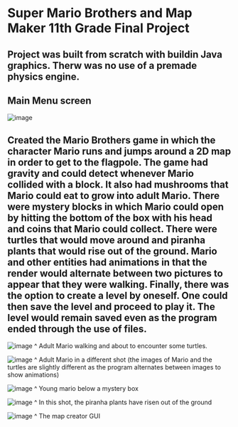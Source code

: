 # Super Mario Brothers and Map Maker 11th Grade Final Project
## Project was built from scratch with buildin Java graphics. Therw was no use of a premade physics engine.

## Main Menu screen
![image](https://user-images.githubusercontent.com/49328304/213336352-30991512-dd1c-49b6-8c13-dba5469b258d.png)

## Created the Mario Brothers game in which the character Mario runs and jumps around a 2D map in order to get to the flagpole. The game had gravity and could detect whenever Mario collided with a block. It also had mushrooms that Mario could eat to grow into adult Mario. There were mystery blocks in which Mario could open by hitting the bottom of the box with his head and coins that Mario could collect. There were turtles that would move around and piranha plants that would rise out of the ground. Mario and other entities had animations in that the render would alternate between two pictures to appear that they were walking. Finally, there was the option to create a level by oneself. One could then save the level and proceed to play it. The level would remain saved even as the program ended through the use of files. 

![image](https://user-images.githubusercontent.com/49328304/213338387-4c1471ca-d67f-4e63-bffb-17e00ef7b451.png)
^ Adult Mario walking and about to encounter some turtles. 

![image](https://user-images.githubusercontent.com/49328304/213338410-12d20d16-8fc3-4f31-86d8-f88d7b66e821.png)
^ Adult Mario in a different shot (the images of Mario and the turtles are slightly different as the program alternates between images to show animations)

![image](https://user-images.githubusercontent.com/49328304/213338431-499e876c-c7ed-4ebb-b0a5-def9123282f8.png)
^ Young mario below a mystery box

![image](https://user-images.githubusercontent.com/49328304/213338723-1f64311f-af15-441d-82eb-7aa380fec55a.png)
^ In this shot, the piranha plants have risen out of the ground

![image](https://user-images.githubusercontent.com/49328304/213338767-53c0c788-f501-426e-b02d-2c08ad0eccfd.png)
^ The map creator GUI



